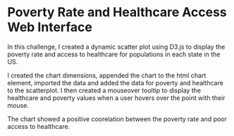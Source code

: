 # Poverty Rate and Healthcare Access Web Interface

In this challenge, I created a dynamic scatter plot using D3.js to display the poverty rate and access to healthcare for populations in each state in the US.

I created the chart dimensions, appended the chart to the html chart element, imported the data and added the data for poverty and healthcare to the scatterplot. I then created a mouseover tooltip to display the healthcare and poverty values when a user hovers over the point with their mouse.

The chart showed a positive coorelation between the poverty rate and poor access to healthcare.
